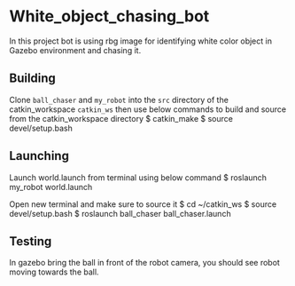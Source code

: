 # White_object_chasing_bot
In this project bot is using rbg image for identifying white color object in Gazebo environment and chasing it.

## Building  
Clone `ball_chaser` and `my_robot` into the `src` directory of the catkin_workspace `catkin_ws`
then use below commands to build and source from the catkin_workspace directory
$ catkin_make
$ source devel/setup.bash

## Launching
Launch world.launch from terminal using below command
$ roslaunch my_robot world.launch

Open new terminal and make sure to source it 
$ cd ~/catkin_ws
$ source devel/setup.bash
$ roslaunch ball_chaser ball_chaser.launch

## Testing
In gazebo bring the ball in front of the robot camera, you should see robot moving towards the ball.
